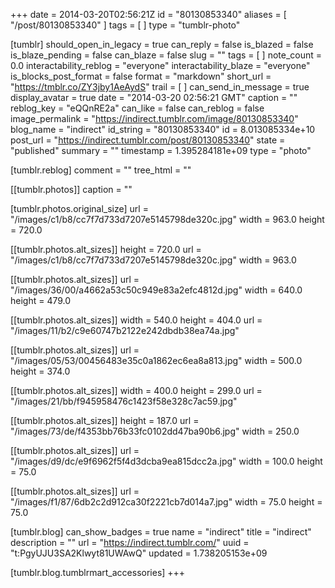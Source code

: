 +++
date = 2014-03-20T02:56:21Z
id = "80130853340"
aliases = [ "/post/80130853340" ]
tags = [ ]
type = "tumblr-photo"

[tumblr]
should_open_in_legacy = true
can_reply = false
is_blazed = false
is_blaze_pending = false
can_blaze = false
slug = ""
tags = [ ]
note_count = 0.0
interactability_reblog = "everyone"
interactability_blaze = "everyone"
is_blocks_post_format = false
format = "markdown"
short_url = "https://tmblr.co/ZY3jby1AeAydS"
trail = [ ]
can_send_in_message = true
display_avatar = true
date = "2014-03-20 02:56:21 GMT"
caption = ""
reblog_key = "eQQnRE2a"
can_like = false
can_reblog = false
image_permalink = "https://indirect.tumblr.com/image/80130853340"
blog_name = "indirect"
id_string = "80130853340"
id = 8.013085334e+10
post_url = "https://indirect.tumblr.com/post/80130853340"
state = "published"
summary = ""
timestamp = 1.395284181e+09
type = "photo"

[tumblr.reblog]
comment = ""
tree_html = ""

[[tumblr.photos]]
caption = ""

[tumblr.photos.original_size]
url = "/images/c1/b8/cc7f7d733d7207e5145798de320c.jpg"
width = 963.0
height = 720.0

[[tumblr.photos.alt_sizes]]
height = 720.0
url = "/images/c1/b8/cc7f7d733d7207e5145798de320c.jpg"
width = 963.0

[[tumblr.photos.alt_sizes]]
url = "/images/36/00/a4662a53c50c949e83a2efc4812d.jpg"
width = 640.0
height = 479.0

[[tumblr.photos.alt_sizes]]
width = 540.0
height = 404.0
url = "/images/11/b2/c9e60747b2122e242dbdb38ea74a.jpg"

[[tumblr.photos.alt_sizes]]
url = "/images/05/53/00456483e35c0a1862ec6ea8a813.jpg"
width = 500.0
height = 374.0

[[tumblr.photos.alt_sizes]]
width = 400.0
height = 299.0
url = "/images/21/bb/f945958476c1423f58e328c7ac59.jpg"

[[tumblr.photos.alt_sizes]]
height = 187.0
url = "/images/73/de/f4353bb76b33fc0102dd47ba90b6.jpg"
width = 250.0

[[tumblr.photos.alt_sizes]]
url = "/images/d9/dc/e9f6962f5f4d3dcba9ea815dcc2a.jpg"
width = 100.0
height = 75.0

[[tumblr.photos.alt_sizes]]
url = "/images/f1/87/6db2c2d912ca30f2221cb7d014a7.jpg"
width = 75.0
height = 75.0

[tumblr.blog]
can_show_badges = true
name = "indirect"
title = "indirect"
description = ""
url = "https://indirect.tumblr.com/"
uuid = "t:PgyUJU3SA2Klwyt81UWAwQ"
updated = 1.738205153e+09

[tumblr.blog.tumblrmart_accessories]
+++
